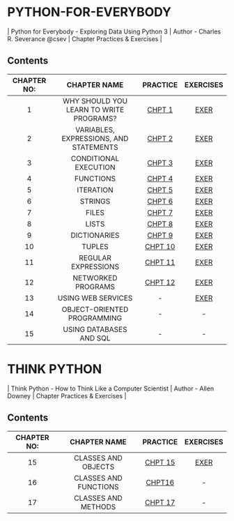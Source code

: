 # PYTHON-FOR-EVERYBODY
| Python for Everybody - Exploring Data Using Python 3 | Author - Charles R. Severance @csev | Chapter Practices & Exercises |


## Contents
|CHAPTER NO:|CHAPTER NAME|PRACTICE|EXERCISES|
|:----------:|:----------:|:--------------:|:------:|
|1| WHY SHOULD YOU LEARN TO WRITE PROGRAMS?|[CHPT 1](https://github.com/AbhishekMali21/PYTHON-FOR-EVERYBODY/blob/master/CHAPTER%201.ipynb)|[EXER](https://github.com/AbhishekMali21/PYTHON-FOR-EVERYBODY/blob/master/CHAPTER%201.ipynb)|
|2| VARIABLES, EXPRESSIONS, AND STATEMENTS|[CHPT 2](https://github.com/AbhishekMali21/PYTHON-FOR-EVERYBODY/blob/master/CHAPTER%202.ipynb)|[EXER](https://github.com/AbhishekMali21/PYTHON-FOR-EVERYBODY/blob/master/CHAPTER%202%20exercises.ipynb)|
|3| CONDITIONAL EXECUTION|[CHPT 3](https://github.com/AbhishekMali21/PYTHON-FOR-EVERYBODY/blob/master/CHAPTER%203.ipynb)|[EXER](https://github.com/AbhishekMali21/PYTHON-FOR-EVERYBODY/blob/master/CHAPTER%203%20exercises.ipynb)|
|4| FUNCTIONS|[CHPT 4](https://github.com/AbhishekMali21/PYTHON-FOR-EVERYBODY/blob/master/CHAPTER%204.ipynb)|[EXER](https://github.com/AbhishekMali21/PYTHON-FOR-EVERYBODY/blob/master/CHAPTER%204%20exercises.ipynb)|
|5| ITERATION|[CHPT 5](https://github.com/AbhishekMali21/PYTHON-FOR-EVERYBODY/blob/master/CHAPTER%205.ipynb)|[EXER](https://github.com/AbhishekMali21/PYTHON-FOR-EVERYBODY/blob/master/CHAPTER%205%20exercises.ipynb)|
|6| STRINGS|[CHPT 6](https://github.com/AbhishekMali21/PYTHON-FOR-EVERYBODY/blob/master/CHAPTER%206.ipynb)|[EXER](https://github.com/AbhishekMali21/PYTHON-FOR-EVERYBODY/blob/master/CHAPTER%206%20exercises.ipynb)|
|7| FILES|[CHPT 7](https://github.com/AbhishekMali21/PYTHON-FOR-EVERYBODY/blob/master/CHAPTER%207.ipynb)|[EXER](https://github.com/AbhishekMali21/PYTHON-FOR-EVERYBODY/blob/master/CHAPTER%207%20exercises.ipynb)|
|8| LISTS|[CHPT 8](https://github.com/AbhishekMali21/PYTHON-FOR-EVERYBODY/blob/master/CHAPTER%208.ipynb)|[EXER](https://github.com/AbhishekMali21/PYTHON-FOR-EVERYBODY/blob/master/CHAPTER%208%20exercises.ipynb)|
|9| DICTIONARIES|[CHPT 9](https://github.com/AbhishekMali21/PYTHON-FOR-EVERYBODY/blob/master/CHAPTER%209.ipynb)|[EXER](https://github.com/AbhishekMali21/PYTHON-FOR-EVERYBODY/blob/master/CHAPTER%209%20exercises.ipynb)|
|10| TUPLES|[CHPT 10](https://github.com/AbhishekMali21/PYTHON-FOR-EVERYBODY/blob/master/CHAPTER%2010.ipynb)|[EXER](https://github.com/AbhishekMali21/PYTHON-FOR-EVERYBODY/blob/master/CHAPTER%2010%20exercises.ipynb)|
|11| REGULAR EXPRESSIONS|[CHPT 11](https://github.com/AbhishekMali21/PYTHON-FOR-EVERYBODY/blob/master/CHAPTER%2011.ipynb)|[EXER](https://github.com/AbhishekMali21/PYTHON-FOR-EVERYBODY/blob/master/CHAPTER%2011%20exercises.ipynb)|
|12| NETWORKED PROGRAMS|[CHPT 12](https://github.com/AbhishekMali21/PYTHON-FOR-EVERYBODY/blob/master/CHAPTER%2012.ipynb)|[EXER](https://github.com/AbhishekMali21/PYTHON-FOR-EVERYBODY/blob/master/CHAPTER%2012%20exercises.ipynb)|
|13| USING WEB SERVICES|-|[EXER](https://github.com/AbhishekMali21/PYTHON-FOR-EVERYBODY/blob/master/CHAPTER%2013%20exercises.ipynb)|
|14| OBJECT-ORIENTED PROGRAMMING|-|-|
|15| USING DATABASES AND SQL|-|-|


# THINK PYTHON
| Think Python - How to Think Like a Computer Scientist | Author - Allen Downey | Chapter Practices & Exercises |


## Contents
|CHAPTER NO:|CHAPTER NAME|PRACTICE|EXERCISES|
|:----------:|:----------:|:--------------:|:------:|
|15|CLASSES AND OBJECTS|[CHPT 15](https://github.com/AbhishekMali21/PYTHON-FOR-EVERYBODY/blob/master/CHAPTER%2015.ipynb)|[EXER](https://github.com/AbhishekMali21/PYTHON-FOR-EVERYBODY/blob/master/CHAPTER%2015%20-%20exercises.ipynb)|
|16|CLASSES AND FUNCTIONS|[CHPT16](https://github.com/AbhishekMali21/PYTHON-FOR-EVERYBODY/blob/master/CHAPTER%2016.ipynb)|-|
|17|CLASSES AND METHODS|[CHPT 17](https://github.com/AbhishekMali21/PYTHON-FOR-EVERYBODY/blob/master/CHAPTER%2017.ipynb)|-|
